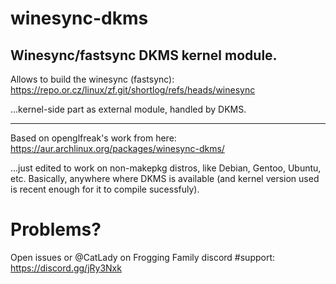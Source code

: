 # winesync-dkms
Winesync/fastsync DKMS kernel module.
---
Allows to build the winesync (fastsync):
https://repo.or.cz/linux/zf.git/shortlog/refs/heads/winesync

...kernel-side part as external module, handled by DKMS.

---
Based on openglfreak's work from here:
https://aur.archlinux.org/packages/winesync-dkms/

...just edited to work on non-makepkg distros, like Debian, Gentoo, Ubuntu, etc. Basically, anywhere where DKMS is available (and kernel version used is recent enough for it to compile sucessfuly).

# Problems?

Open issues or @CatLady on Frogging Family discord #support:
https://discord.gg/jRy3Nxk
